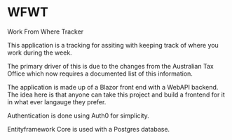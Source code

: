 # WFWT
Work From Where Tracker

This application is a tracking for assiting with keeping track of where you work during the week.

The primary driver of this is due to the changes from the Australian Tax Office which now requires a documented list of this information.

The application is made up of a Blazor front end with a WebAPI backend. The idea here is that anyone can take this project and build
a frontend for it in what ever langauge they prefer.

Authentication is done using Auth0 for simplicity.

Entityframework Core is used with a Postgres database.
